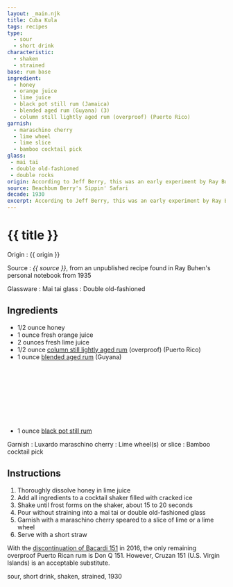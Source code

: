 ```yaml
---
layout: _main.njk
title: Cuba Kula
tags: recipes
type:
  - sour
  - short drink
characteristic:
  - shaken
  - strained
base: rum base
ingredient:
  - honey
  - orange juice
  - lime juice
  - black pot still rum (Jamaica)
  - blended aged rum (Guyana) (3)
  - column still lightly aged rum (overproof) (Puerto Rico)
garnish:
  - maraschino cherry
  - lime wheel
  - lime slice
  - bamboo cocktail pick
glass:
 - mai tai
 - double old-fashioned
 - double rocks
origin: According to Jeff Berry, this was an early experiment by Ray Buhen, one of Don the Beachcomber's pioneering Filipino bartenders. The recipe is dated 1935.
source: Beachbum Berry's Sippin' Safari
decade: 1930
excerpt: According to Jeff Berry, this was an early experiment by Ray Buhen, one of Don the Beachcomber's pioneering Filipino bartenders. The recipe is dated 1935.
---
```

<!-- markdownlint-disable MD025 -->
# {{ title }}
<!-- markdownlint-enable MD025 -->

Origin
  : {{ origin }}

Source
  : <cite><span data-pagefind-filter="Source">{{ source }}</span></cite>, from an unpublished recipe found in Ray Buhen's personal notebook from 1935

Glassware
  : <span data-pagefind-filter="Glassware">Mai tai glass</span>
  : <span data-pagefind-filter="Glassware">Double old-fashioned</span>

## Ingredients

* 1/2 ounce honey
* 1 ounce fresh orange juice
* 2 ounces fresh lime juice
* 1/2 ounce [column still lightly aged rum](/rums/07-rum-column-still-lightly-aged/) (overproof) (Puerto Rico)
* 1 ounce [blended aged rum](/rums/05-rum-blended-aged/) (Guyana)<icon-l space="1em" class="bigger" label="(3)"><span class="with-icon"><svg class="icon"><use href="/assets/images/icons/circle-3.svg#circle-3"></use></svg></span></icon-l>
* 1 ounce [black pot still rum](/rums/10-rum-black-pot-still/)

Garnish
  : <span data-pagefind-filter="Garnish">Luxardo maraschino cherry</span>
  : <span data-pagefind-filter="Garnish">Lime wheel(s)</span> or slice
  : Bamboo cocktail pick

## Instructions

1. Thoroughly dissolve honey in lime juice
2. Add all ingredients to a cocktail shaker filled with cracked ice
3. Shake until frost forms on the shaker, about 15 to 20 seconds
4. Pour without straining into a mai tai or double old-fashioned glass
5. Garnish with a maraschino cherry speared to a slice of lime or a lime wheel
6. Serve with a short straw

<tiki-callout type="info">

  With the <a href="https://www.bacardi.com/us/en/the-legend-of-bacardi-151-rum/" target="_blank" rel="external noopener">discontinuation of Bacardi 151</a> in 2016, the only remaining overproof Puerto Rican rum is Don Q 151. However, Cruzan 151 (U.S. Virgin Islands) is an acceptable substitute.

</tiki-callout>

<div
  class="sr-only"
  data-cat[0]="Drink"
  data-type[0]="Sour"
  data-type[1]="Short drink"
  data-char[0]="Shaken"
  data-char[1]="Strained"
  data-base[0]="Rum/Cane spirits"
  data-ingredient[0]="Honey"
  data-ingredient[1]="Orange juice"
  data-ingredient[2]="Lime juice"
  data-ingredient[3]="Black pot still rum"
  data-ingredient[4]="Black pot still rum (Jamaica)"
  data-ingredient[5]="Blended aged rum [3]"
  data-ingredient[6]="Blended aged rum (Guyana) [3]"
  data-ingredient[7]="Column still lightly aged rum"
  data-ingredient[8]="Column still lightly aged rum (overproof) (Puerto Rico)"
  data-origin[0]="Ray Buhen"
  data-glass[0]="Double rocks"
  data-garnish[0]="Maraschino cherry"
  data-garnish[1]="Cocktail pick"
  data-garnish[2]="Cocktail pick, bamboo"
  data-decade[0]="1930"
  data-pagefind-filter="
    Category[data-cat[0]],
    Type[data-type[0]],
    Type[data-type[1]],
    Characteristic[data-char[0]],
    Characteristic[data-char[1]],
    Base[data-base[0]],
    Ingredient[data-ingredient[0]],
    Ingredient[data-ingredient[1]],
    Ingredient[data-ingredient[2]],
    Ingredient[data-ingredient[3]],
    Ingredient[data-ingredient[4]],
    Ingredient[data-ingredient[5]],
    Ingredient[data-ingredient[6]],
    Ingredient[data-ingredient[7]],
    Ingredient[data-ingredient[8]],
    Origin[data-origin[0]],
    Glassware[data-glass[0]],
    Garnish[data-garnish[0]],
    Garnish[data-garnish[1]],
    Garnish[data-garnish[2]],
    Decade[data-decade[0]],
    "
>
</div>

<div class="keywords" aria-hidden>sour, short drink, shaken, strained, 1930</div>
